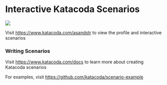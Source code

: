 # Interactive Katacoda Scenarios

[![](http://shields.katacoda.com/katacoda/asandstr/count.svg)](https://www.katacoda.com/asandstr "Get your profile on Katacoda.com")

Visit https://www.katacoda.com/asandstr to view the profile and interactive scenarios

### Writing Scenarios
Visit https://www.katacoda.com/docs to learn more about creating Katacoda scenarios

For examples, visit https://github.com/katacoda/scenario-example
